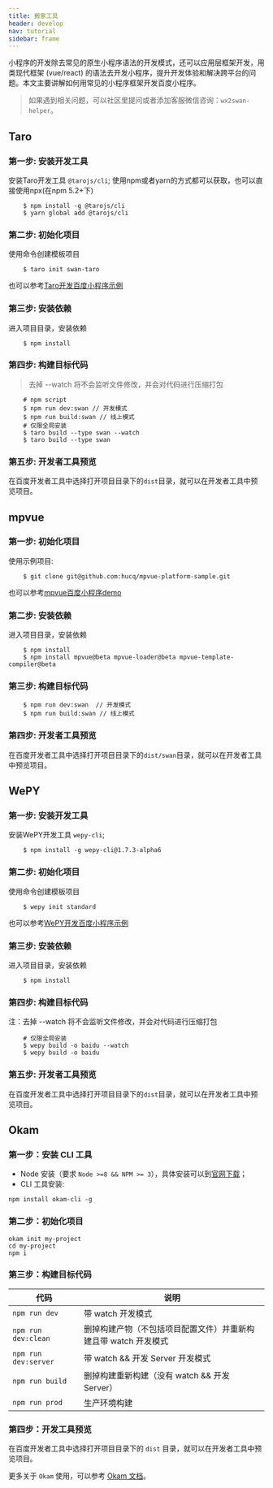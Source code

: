 ```yaml
---
title: 搬家工具
header: develop
nav: tutorial
sidebar: frame
---
```


小程序的开发除去常见的原生小程序语法的开发模式，还可以应用层框架开发，用类现代框架 (vue/react) 的语法去开发小程序，提升开发体验和解决跨平台的问题。本文主要讲解如何用常见的小程序框架开发百度小程序。

> 如果遇到相关问题，可以社区里提问或者添加客服微信咨询：`wx2swan-helper`。

## Taro

### 第一步: 安装开发工具
安装Taro开发工具 `@tarojs/cli`;
使用npm或者yarn的方式都可以获取，也可以直接使用npx(在npm 5.2+下)

```
	$ npm install -g @tarojs/cli
	$ yarn global add @tarojs/cli

```

### 第二步: 初始化项目
使用命令创建模板项目

```
	$ taro init swan-taro
```

也可以参考[Taro开发百度小程序示例](https://github.com/zhengjiaqi/taro-demo-swan)

### 第三步: 安装依赖
进入项目目录，安装依赖

```
	$ npm install
```

### 第四步: 构建目标代码

> 去掉 --watch 将不会监听文件修改，并会对代码进行压缩打包

```
	# npm script
	$ npm run dev:swan // 开发模式
	$ npm run build:swan // 线上模式
	# 仅限全局安装
	$ taro build --type swan --watch
	$ taro build --type swan
```

### 第五步: 开发者工具预览
在百度开发者工具中选择打开项目目录下的`dist`目录，就可以在开发者工具中预览项目。


## mpvue

### 第一步: 初始化项目
使用示例项目:

```
	$ git clone git@github.com:hucq/mpvue-platform-sample.git
```

也可以参考[mpvue百度小程序demo ](https://github.com/zhengjiaqi/mpvue-demo-swan)

### 第二步: 安装依赖
进入项目目录，安装依赖

```
	$ npm install
	$ npm install mpvue@beta mpvue-loader@beta mpvue-template-compiler@beta
```

### 第三步: 构建目标代码


```
	$ npm run dev:swan  // 开发模式
	$ npm run build:swan // 线上模式
```

### 第四步: 开发者工具预览
在百度开发者工具中选择打开项目目录下的`dist/swan`目录，就可以在开发者工具中预览项目。

## WePY

### 第一步: 安装开发工具
安装WePY开发工具 `wepy-cli`;

```
	$ npm install -g wepy-cli@1.7.3-alpha6

```

### 第二步: 初始化项目
使用命令创建模板项目

```
	$ wepy init standard
```
也可以参考[WePY开发百度小程序示例](https://github.com/qianliu013/swan-wepy-todo-demo)

### 第三步: 安装依赖
进入项目目录，安装依赖

```
	$ npm install
```

### 第四步: 构建目标代码

注：去掉 --watch 将不会监听文件修改，并会对代码进行压缩打包

```
	# 仅限全局安装
	$ wepy build -o baidu --watch
	$ wepy build -o baidu
```

### 第五步: 开发者工具预览
在百度开发者工具中选择打开项目目录下的`dist`目录，就可以在开发者工具中预览项目。

## Okam

### 第一步：安装 CLI 工具

* Node 安装（要求 `Node >=8 && NPM >= 3`），具体安装可以到[官网下载](https://nodejs.org)；
* CLI 工具安装:
 ```
 npm install okam-cli -g
 ```

### 第二步：初始化项目

```shell
okam init my-project
cd my-project
npm i
```

### 第三步：构建目标代码

|代码|说明|
|--|--|
| `npm run dev`| 带 watch 开发模式|
|`npm run dev:clean`| 删掉构建产物（不包括项目配置文件）并重新构建且带 watch 开发模式|
|`npm run dev:server`|带 watch && 开发 Server 开发模式|
|`npm run build`| 删掉构建重新构建（没有 watch && 开发 Server）|
|`npm run prod`| 生产环境构建|

### 第四步：开发工具预览

在百度开发者工具中选择打开项目目录下的 `dist` 目录，就可以在开发者工具中预览项目。

更多关于 `Okam` 使用，可以参考 [Okam 文档](https://ecomfe.github.io/okam)。


